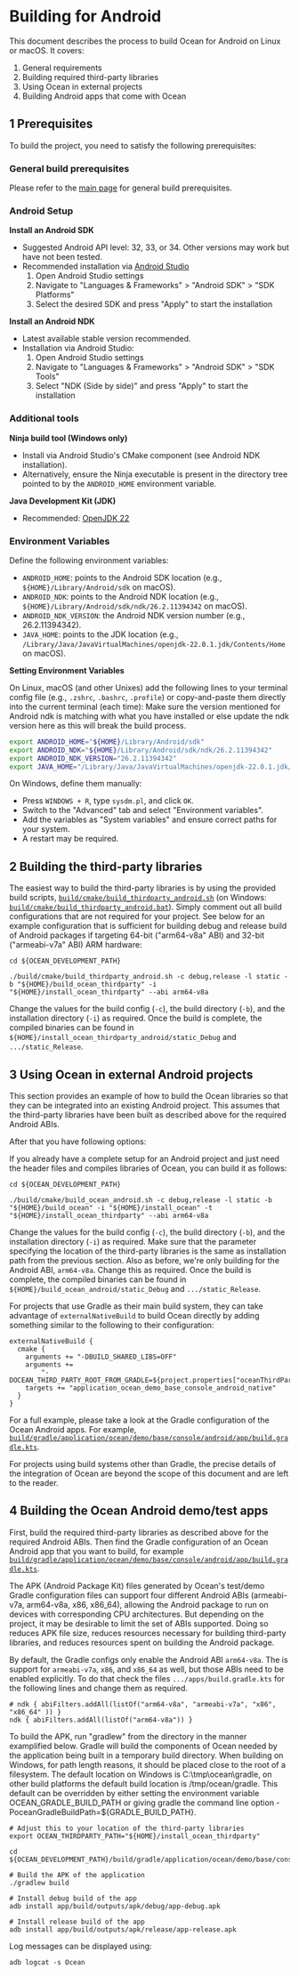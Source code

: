 # Building for Android

This document describes the process to build Ocean for Android on Linux or macOS. It covers:

1. General requirements
2. Building required third-party libraries
3. Using Ocean in external projects
4. Building Android apps that come with Ocean

## 1 Prerequisites

To build the project, you need to satisfy the following prerequisites:

### General build prerequisites

Please refer to the [main page](README.md) for general build prerequisites.

### Android Setup

**Install an Android SDK**

* Suggested Android API level: 32, 33, or 34. Other versions may work but have not been tested.
* Recommended installation via [Android Studio](https://developer.android.com/studio)
  1. Open Android Studio settings
  2. Navigate to "Languages & Frameworks" > "Android SDK" > "SDK Platforms"
  3. Select the desired SDK and press "Apply" to start the installation

**Install an Android NDK**

* Latest available stable version recommended.
* Installation via Android Studio:
  1. Open Android Studio settings
  2. Navigate to "Languages & Frameworks" > "Android SDK" > "SDK Tools"
  3. Select "NDK (Side by side)" and press "Apply" to start the installation

### Additional tools

**Ninja build tool (Windows only)**

* Install via Android Studio's CMake component (see Android NDK installation).
* Alternatively, ensure the Ninja executable is present in the directory tree pointed to by the `ANDROID_HOME` environment variable.

**Java Development Kit (JDK)**

* Recommended: [OpenJDK 22](https://jdk.java.net/22/)

### Environment Variables

Define the following environment variables:
* `ANDROID_HOME`: points to the Android SDK location (e.g., `${HOME}/Library/Android/sdk` on macOS).
* `ANDROID_NDK`: points to the Android NDK location (e.g., `${HOME}/Library/Android/sdk/ndk/26.2.11394342` on macOS).
* `ANDROID_NDK_VERSION`: the Android NDK version number (e.g., 26.2.11394342).
* `JAVA_HOME`: points to the JDK location (e.g., `/Library/Java/JavaVirtualMachines/openjdk-22.0.1.jdk/Contents/Home` on macOS).

**Setting Environment Variables**

On Linux, macOS (and other Unixes) add the following lines to your terminal config file (e.g., `.zshrc`, `.bashrc`, `.profile`) or copy-and-paste them directly into the current terminal (each time):
Make sure the version mentioned for Android ndk is matching with what you have installed or else update the ndk version here as this will break the build process.

```bash
export ANDROID_HOME="${HOME}/Library/Android/sdk"
export ANDROID_NDK="${HOME}/Library/Android/sdk/ndk/26.2.11394342"
export ANDROID_NDK_VERSION="26.2.11394342"
export JAVA_HOME="/Library/Java/JavaVirtualMachines/openjdk-22.0.1.jdk/Contents/Home"
```

On Windows, define them manually:
* Press `WINDOWS + R`, type `sysdm.pl`, and click `OK`.
* Switch to the "Advanced" tab and select "Environment variables".
* Add the variables as "System variables" and ensure correct paths for your system.
* A restart may be required.

## 2 Building the third-party libraries

The easiest way to build the third-party libraries is by using the provided build scripts, [`build/cmake/build_thirdparty_android.sh`](build/cmake/build_thirdparty_android.sh) (on Windows: [`build/cmake/build_thirdparty_android.bat`](build/cmake/build_thirdparty_android.bat)). Simply comment out all build configurations that are not required for your project.  See below for an example configuration that is sufficient for building debug and release build of Android packages if targeting 64-bit ("arm64-v8a" ABI) and 32-bit ("armeabi-v7a" ABI) ARM hardware:

```
cd ${OCEAN_DEVELOPMENT_PATH}

./build/cmake/build_thirdparty_android.sh -c debug,release -l static -b "${HOME}/build_ocean_thirdparty" -i "${HOME}/install_ocean_thirdparty" --abi arm64-v8a
```

Change the values for the build config (`-c`), the build directory (`-b`), and the installation directory (`-i`) as required. Once the build is complete, the compiled binaries can be found in `${HOME}/install_ocean_thirdparty_android/static_Debug` and `.../static_Release`.


## 3 Using Ocean in external Android projects

This section provides an example of how to build the Ocean libraries so that they can be integrated into an existing Android project. This assumes that the third-party libraries have been built as described above for the required Android ABIs.

After that you have following options:

If you already have a complete setup for an Android project and just need the header files and compiles libraries of Ocean, you
can build it as follows:

```
cd ${OCEAN_DEVELOPMENT_PATH}

./build/cmake/build_ocean_android.sh -c debug,release -l static -b "${HOME}/build_ocean" -i "${HOME}/install_ocean" -t "${HOME}/install_ocean_thirdparty" --abi arm64-v8a
```

Change the values for the build config (`-c`), the build directory (`-b`), and the installation directory (`-i`) as required. Make sure that the parameter specifying the location of the third-party libraries is the same as installation path from the previous section. Also as before, we're only building for the Android ABI, `arm64-v8a`. Change this as required. Once the build is complete, the compiled binaries can be found in `${HOME}/build_ocean_android/static_Debug` and `.../static_Release`.

For projects that use Gradle as their main build system, they can take advantage of `externalNativeBuild` to build Ocean directly by adding something similar to the following to their configuration:

```
externalNativeBuild {
  cmake {
    arguments += "-DBUILD_SHARED_LIBS=OFF"
    arguments +=
        "-DOCEAN_THIRD_PARTY_ROOT_FROM_GRADLE=${project.properties["oceanThirdPartyPath"]}"
    targets += "application_ocean_demo_base_console_android_native"
  }
}
```

For a full example, please take a look at the Gradle configuration of the Ocean Android apps.  For example, [`build/gradle/application/ocean/demo/base/console/android/app/build.gradle.kts`](build/gradle/application/ocean/demo/base/console/android/app/build.gradle.kts).

For projects using build systems other than Gradle, the precise details of the integration of Ocean are beyond the scope of this document and are left to the reader.

## 4 Building the Ocean Android demo/test apps

First, build the required third-party libraries as described above for the required Android ABIs. Then find the Gradle configuration of an Ocean Android app that you want to build, for example [`build/gradle/application/ocean/demo/base/console/android/app/build.gradle.kts`](build/gradle/application/ocean/demo/base/console/android/app/build.gradle.kts).

The APK (Android Package Kit) files generated by Ocean's test/demo Gradle configuration files can support four different Android ABIs (armeabi-v7a, arm64-v8a, x86, x86_64), allowing the Android package to run on devices with corresponding CPU architectures.  But depending on the project, it may be desirable to limit the set of ABIs supported.  Doing so reduces APK file size, reduces resources necessary for building third-party libraries, and reduces resources spent on building the Android package.

By default, the Gradle configs only enable the Android ABI `arm64-v8a`. The is support for `armeabi-v7a`, `x86`, and `x86_64` as
well, but those ABIs need to be enabled explicitly. To do that check the files `.../apps/build.gradle.kts` for the following
lines and change them as required.

```
# ndk { abiFilters.addAll(listOf("arm64-v8a", "armeabi-v7a", "x86", "x86_64" )) }
ndk { abiFilters.addAll(listOf("arm64-v8a")) }
```

To build the APK, run "gradlew" from the directory in the manner examplified below. Gradle will build the components of Ocean needed by the application being built in a temporary build directory. When building on Windows, for path length reasons, it should be placed close to the root of a filesystem. The default location on Windows is C:\tmp\ocean\gradle, on other build platforms the default build location is /tmp/ocean/gradle. This default can be overridden by either setting the environment variable OCEAN_GRADLE_BUILD_PATH or giving gradle the command line option -PoceanGradleBuildPath=${GRADLE_BUILD_PATH}.

```
# Adjust this to your location of the third-party libraries
export OCEAN_THIRDPARTY_PATH="${HOME}/install_ocean_thirdparty"

cd ${OCEAN_DEVELOPMENT_PATH}/build/gradle/application/ocean/demo/base/console/android

# Build the APK of the application
./gradlew build

# Install debug build of the app
adb install app/build/outputs/apk/debug/app-debug.apk

# Install release build of the app
adb install app/build/outputs/apk/release/app-release.apk
```

Log messages can be displayed using:

```
adb logcat -s Ocean
```
